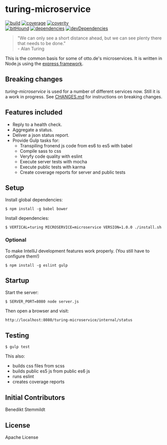 # turing-microservice

[![build](https://travis-ci.org/otto-de/turing-microservice.svg)](https://travis-ci.org/otto-de/turing-microservice)
[![coverage](https://coveralls.io/repos/otto-de/turing-microservice/badge.svg?branch=master&service=github)](https://coveralls.io/github/otto-de/turing-microservice?branch=master)
[![coverity](https://scan.coverity.com/projects/6764/badge.svg)](https://scan.coverity.com/projects/otto-de-turing-microservice)
<br/>
[![bitHound](https://www.bithound.io/github/otto-de/turing-microservice/badges/score.svg)](https://www.bithound.io/github/otto-de/turing-microservice)
[![dependencies](https://img.shields.io/david/otto-de/turing-microservice.svg)](https://david-dm.org/otto-de/turing-microservice)
[![devDependencies](https://img.shields.io/david/dev/otto-de/turing-microservice.svg)](https://david-dm.org/otto-de/turing-microservice#info=devDependencies)

> "We can only see a short distance ahead, but we can see plenty there that needs to be done."<br/>- Alan Turing

This is the common basis for some of otto.de's microservices. It is written in Node.js using the [express framework](https://github.com/strongloop/express).

## Breaking changes

_turing-microservice_ is used for a number of different services now. Still it is a work in progress. See [CHANGES.md](./CHANGES.md) for instructions on breaking changes.

## Features included

* Reply to a health check.
* Aggregate a status.
* Deliver a json status report.
* Provide Gulp tasks for:
  * Transpiling fronend js code from es6 to es5 with babel
  * Compile sass to css
  * Veryfy code quality with eslint
  * Execute server tests with mocha
  * Execute public tests with karma
  * Create coverage reports for server and public tests

## Setup

Install global dependencies:

    $ npm install -g babel bower

Install dependencies:

    $ VERTICAL=turing MICROSERVICE=microservice VERSION=1.0.0 ./install.sh

### Optional

To make IntelliJ development features work properly. (You still have to configure them!)

    $ npm install -g eslint gulp

## Startup
  
Start the server:

    $ SERVER_PORT=8080 node server.js
    
Then open a browser and visit:

    http://localhost:8080/turing-microservice/internal/status
    
## Testing
  
    $ gulp test

This also:

* builds css files from scss
* builds public es5 js from public es6 js
* runs eslint
* creates coverage reports

## Initial Contributors

Benedikt Stemmildt

## License
Apache License
